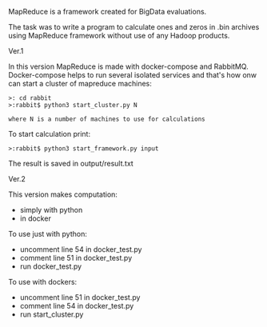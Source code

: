 MapReduce is a framework created for BigData evaluations. 

The task was to write a program to calculate ones and zeros in .bin archives 
using MapReduce framework without use of any Hadoop products.

Ver.1

In this version MapReduce is made with docker-compose and RabbitMQ. 
Docker-compose helps to run several isolated services and that's how onw can start a cluster
of mapreduce machines:
```
>: cd rabbit
>:rabbit$ python3 start_cluster.py N
```
`where N is a number of machines to use for calculations`

To start calculation print:
```
>:rabbit$ python3 start_framework.py input
```
The result is saved in output/result.txt

Ver.2

This version makes computation:

- simply with python 
- in docker

To use just with python:
- uncomment line 54 in docker_test.py 
- comment line 51 in docker_test.py
- run docker_test.py

To use with dockers:
- uncomment line 51 in docker_test.py 
- comment line 54 in docker_test.py
- run start_cluster.py 




